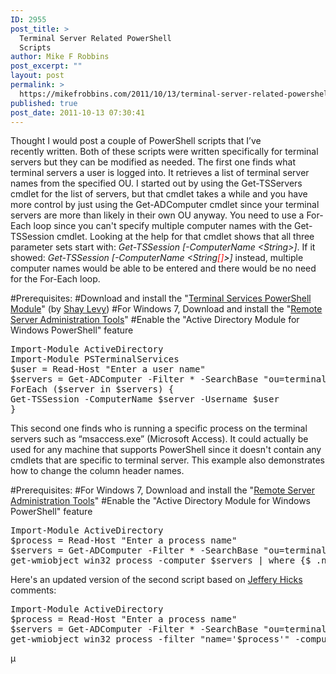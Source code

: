 ```yaml
---
ID: 2955
post_title: >
  Terminal Server Related PowerShell
  Scripts
author: Mike F Robbins
post_excerpt: ""
layout: post
permalink: >
  https://mikefrobbins.com/2011/10/13/terminal-server-related-powershell-scripts/
published: true
post_date: 2011-10-13 07:30:41
---
```

Thought I would post a couple of PowerShell scripts that I’ve recently written. Both of these scripts were written specifically for terminal servers but they can be modified as needed. The first one finds what terminal servers a user is logged into. It retrieves a list of terminal server names from the specified OU. I started out by using the Get-TSServers cmdlet for the list of servers, but that cmdlet takes a while and you have more control by just using the Get-ADComputer cmdlet since your terminal servers are more than likely in their own OU anyway. You need to use a For-Each loop since you can't specify multiple computer names with the Get-TSSession cmdlet. Looking at the help for that cmdlet shows that all three parameter sets start with: <em>Get-TSSession [-ComputerName &lt;String&gt;]</em>. If it showed: <em>Get-TSSession [-ComputerName &lt;String<span style="color: #ff0000;">[]</span><span style="color: #000000;">&gt;</span>]</em> instead, multiple computer names would be able to be entered and there would be no need for the For-Each loop.

#Prerequisites:
#Download and install the "<a href="http://archive.msdn.microsoft.com/PSTerminalServices/Release/ProjectReleases.aspx?ReleaseId=5479" target="_blank">Terminal Services PowerShell Module</a>" (by <a href="http://blogs.microsoft.co.il/blogs/ScriptFanatic/" target="_blank">Shay Levy</a>)
#For Windows 7, Download and install the "<a href="http://www.microsoft.com/download/en/details.aspx?displaylang=en&amp;id=7887" target="_blank">Remote Server Administration Tools</a>"
#Enable the "Active Directory Module for Windows PowerShell" feature
<pre class="lang:ps decode:true">Import-Module ActiveDirectory
Import-Module PSTerminalServices
$user = Read-Host "Enter a user name"
$servers = Get-ADComputer -Filter * -SearchBase "ou=terminal servers,ou=computers,ou=test,dc=mikefrobbins,dc=com" | Select-Object -ExpandProperty Name
ForEach ($server in $servers) {
Get-TSSession -ComputerName $server -Username $user
}</pre>
This second one finds who is running a specific process on the terminal servers such as “msaccess.exe” (Microsoft Access). It could actually be used for any machine that supports PowerShell since it doesn't contain any cmdlets that are specific to terminal server. This example also demonstrates how to change the column header names.

#Prerequisites:
#For Windows 7, Download and install the "<a href="http://www.microsoft.com/download/en/details.aspx?displaylang=en&amp;id=7887" target="_blank">Remote Server Administration Tools</a>"
#Enable the "Active Directory Module for Windows PowerShell" feature
<pre class="lang:ps decode:true">Import-Module ActiveDirectory
$process = Read-Host "Enter a process name"
$servers = Get-ADComputer -Filter * -SearchBase "ou=terminal servers,ou=computers,ou=test,dc=mikefrobbins,dc=com" | Select-Object -ExpandProperty Name
get-wmiobject win32_process -computer $servers | where {$_.name -eq $process} | select  @{l='Server';e={$_.__server}}, @{l='User';e={$_.getowner().user}}, @{l='Process';e={$_.name}} | sort Server, User</pre>
Here's an updated version of the second script based on <a href="http://jdhitsolutions.com/blog/" target="_blank">Jeffery Hicks</a> comments:
<pre class="lang:ps decode:true">Import-Module ActiveDirectory
$process = Read-Host "Enter a process name"
$servers = Get-ADComputer -Filter * -SearchBase "ou=terminal servers,ou=computers,ou=test,dc=mikefrobbins,dc=com" | Select-Object -ExpandProperty Name
get-wmiobject win32_process -filter "name='$process'" -computer $servers | select  @{l='Server';e={$_.__server}}, @{l='User';e={$_.getowner().user}}, @{l='Process';e={$_.name}} | sort Server, User</pre>
µ